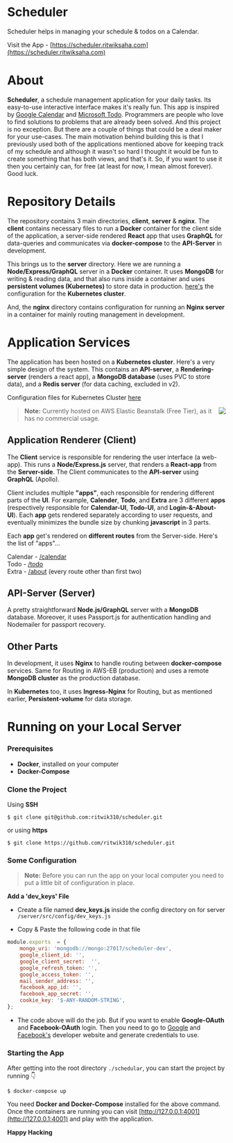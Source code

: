 # Scheduler

Scheduler helps in managing your schedule & todos on a Calendar.

Visit the App - [https://scheduler.ritwiksaha.com](https://scheduler.ritwiksaha.com)

# About

**Scheduler**, a schedule management application for your daily tasks. Its easy-to-use interactive interface makes it's really fun. This app is inspired by [Google Calendar](https://calendar.google.com/) and [Microsoft Todo](https://to-do.microsoft.com/). Programmers are people who love to find solutions to problems that are already been solved. And this project is no exception. But there are a couple of things that could be a deal maker for your use-cases. The main motivation behind building this is that I previously used both of the applications mentioned above for keeping track of my schedule and although it wasn't so hard I thought it would be fun to create something that has both views, and that's it. So, if you want to use it then you certainly can, for free (at least for now, I mean almost forever). Good luck.

# Repository Details

The repository contains 3 main directories,  **client**,  **server**  &  **nginx**. The  **client**  contains necessary files to run a  **Docker**  container for the client side of the application, a server-side rendered  **React**  app that uses  **GraphQL**  for data-queries and communicates via  **docker-compose**  to the  **API-Server**  in development.

This brings us to the  **server**  directory. Here we are running a  **Node/Express/GraphQL**  server in a  **Docker**  container. It uses  **MongoDB**  for writing & reading data, and that also runs inside a container and uses  **persistent volumes (Kubernetes)**  to store data in production.  [here's](https://github.com/ritwik310/my-k8s-config)  the configuration for the  **Kubernetes cluster**.

And, the  **nginx**  directory contains configuration for running an  **Nginx server**  in a container for mainly routing management in development.

# Application Services

The application has been hosted on a **Kubernetes cluster**. Here's a very simple design of the system. This contains an **API-server**, a **Rendering-server** (renders a react app), a **MongoDB database** (uses PVC to store data), and a **Redis server** (for data caching, excluded in v2).

Configuration files for Kubernetes Cluster [here](https://github.com/ritwik310/scheduler-k8s)  


<img  style="float: right;"  src="https://gitlab.com/ritwik310/project-documents/raw/master/Scheduler/Scheduler-Microservices-Mockup-0.png">

> **Note:** Currently hosted on AWS Elastic Beanstalk (Free Tier), as it has no commercial usage.

## Application Renderer (Client)
The **Client** service is responsible for rendering the user interface (a web-app). This runs a **Node/Express.js** server, that renders a **React-app** from the **Server-side**. The Client communicates to the **API-server** using **GraphQL** (Apollo).

Client includes multiple **"apps"**, each responsible for rendering different parts of the **UI**. For example, **Calender**, **Todo**, and **Extra** are 3 different **apps** (respectively responsible for **Calendar-UI**, **Todo-UI**, and **Login-&-About-UI**). Each **app** gets rendered separately according to user requests, and eventually minimizes the bundle size by chunking **javascript** in 3 parts.

Each **app** get's rendered on **different routes** from the Server-side. Here's the list of "apps"...

Calendar - [/calendar](https://scheduler.ritwiksaha.com/calendar)   
Todo - [/todo](https://scheduler.ritwiksaha.com/todo)   
Extra - [/about](https://scheduler.ritwiksaha.com/about) (every route other than first two)   

## API-Server (Server)

A pretty straightforward **Node.js/GraphQL** server with a **MongoDB** database. Moreover, it uses Passport.js for authentication handling and Nodemailer for passport recovery.

## Other Parts
In development, it uses **Nginx** to handle routing between **docker-compose** services. Same for Routing in AWS-EB (production) and uses a remote **MongoDB cluster** as the production database.

In **Kubernetes** too, it uses **Ingress-Nginx** for Routing, but as mentioned earlier, **Persistent-volume** for data storage.

# Running on your Local Server

### Prerequisites

- **Docker**, installed on your computer
- **Docker-Compose**

### Clone the Project
Using **SSH**
```shell
$ git clone git@github.com:ritwik310/scheduler.git
```
or using **https**
```shell
$ git clone https://github.com/ritwik310/scheduler.git
```

### Some Configuration
> **Note:** Before you can run the app on your local computer you need to put a little bit of configuration in place.

**Add a 'dev_keys' File**
- Create a file named **dev_keys.js** inside the config directory on for server `/server/src/config/dev_keys.js`

- Copy & Paste the following code in that file
```javascript
module.exports  = {
	mongo_uri: 'mongodb://mongo:27017/scheduler-dev',
	google_client_id: '',
	google_client_secret:  '',
	google_refresh_token: '',
	google_access_token: '',
	mail_sender_address: '',
	facebook_app_id: '',
	facebook_app_secret: '',
	cookie_key: '$-ANY-RANDOM-STRING',
};
```
- The code above will do the job. But if you want to enable **Google-OAuth** and **Facebook-OAuth** login. Then you need to go to [Google](https://console.cloud.google.com) and [Facebook's](https://developers.facebook.com/) developer website and generate credentials to use.

### Starting the App

After getting into the root directory `./schedular`, you can start the project by running :point_down:
```shell
$ docker-compose up
```
You need **Docker and Docker-Compose** installed for the above command. Once the containers are running you can visit [http://127.0.0.1:4001](http://127.0.0.1:4001) and play with the application.

**Happy Hacking**
